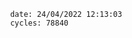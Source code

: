 

                date: 24/04/2022 12:13:03
                cycles: 78840

                         